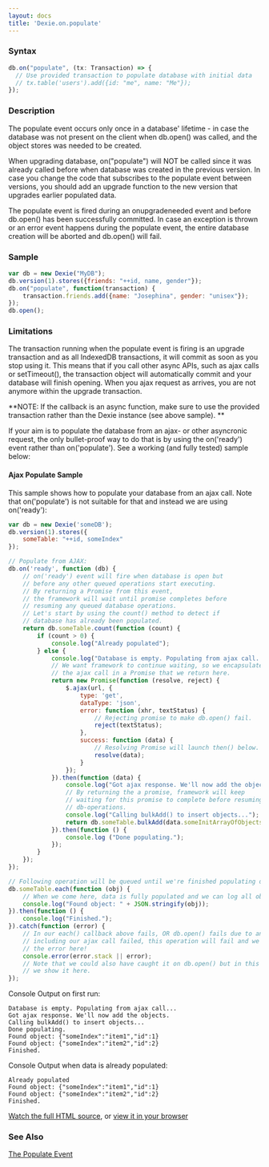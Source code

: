 ```yaml
---
layout: docs
title: 'Dexie.on.populate'
---
```


### Syntax

```ts
db.on("populate", (tx: Transaction) => {
  // Use provided transaction to populate database with initial data
  // tx.table('users').add({id: "me", name: "Me"});
});
```

### Description

The populate event occurs only once in a database' lifetime - in case the database was not present on the client when db.open() was called, and the object stores was needed to be created.

When upgrading database, on("populate") will NOT be called since it was already called before when database was created in the previous version. In case you change the code that subscribes to the populate event between versions, you should add an upgrade function to the new version that upgrades earlier populated data.

The populate event is fired during an onupgradeneeded event and before db.open() has been successfully committed. In case an exception is thrown or an error event happens during the populate event, the entire database creation will be aborted and db.open() will fail.

### Sample

```javascript
var db = new Dexie("MyDB");
db.version(1).stores({friends: "++id, name, gender"});
db.on("populate", function(transaction) {
    transaction.friends.add({name: "Josephina", gender: "unisex"});
});
db.open();
```

### Limitations

The transaction running when the populate event is firing is an upgrade transaction and as all IndexedDB transactions, it will commit as soon as you stop using it. This means that if you call other async APIs, such as ajax calls or setTimeout(), the transaction object will automatically commit and your database will finish opening. When you ajax request as arrives, you are not anymore within the upgrade transaction.

**NOTE: If the callback is an async function, make sure to use the provided transaction rather than the Dexie instance (see above sample). **

If your aim is to populate the database from an ajax- or other asyncronic request, the only bullet-proof way to do that is by using the on('ready') event rather than on('populate'). See a working (and fully tested) sample below:

#### Ajax Populate Sample

This sample shows how to populate your database from an ajax call. Note that on('populate') is not suitable for that and instead we are using on('ready'):

```javascript
var db = new Dexie('someDB');
db.version(1).stores({
    someTable: "++id, someIndex"
});

// Populate from AJAX:
db.on('ready', function (db) {
    // on('ready') event will fire when database is open but 
    // before any other queued operations start executing.
    // By returning a Promise from this event,
    // the framework will wait until promise completes before
    // resuming any queued database operations.
    // Let's start by using the count() method to detect if 
    // database has already been populated.
    return db.someTable.count(function (count) {
        if (count > 0) {
            console.log("Already populated");
        } else {
            console.log("Database is empty. Populating from ajax call...");
            // We want framework to continue waiting, so we encapsulate
            // the ajax call in a Promise that we return here.
            return new Promise(function (resolve, reject) {
                $.ajax(url, {
                    type: 'get',
                    dataType: 'json',
                    error: function (xhr, textStatus) {
                        // Rejecting promise to make db.open() fail.
                        reject(textStatus);
                    },
                    success: function (data) {
                        // Resolving Promise will launch then() below.
                        resolve(data);
                    }
                });
            }).then(function (data) {
                console.log("Got ajax response. We'll now add the objects.");
                // By returning the a promise, framework will keep
                // waiting for this promise to complete before resuming other
                // db-operations.
                console.log("Calling bulkAdd() to insert objects...");
                return db.someTable.bulkAdd(data.someInitArrayOfObjects);
            }).then(function () {
                console.log ("Done populating.");
            });
        }
    });
});

// Following operation will be queued until we're finished populating data:
db.someTable.each(function (obj) {
    // When we come here, data is fully populated and we can log all objects.
    console.log("Found object: " + JSON.stringify(obj));
}).then(function () {
    console.log("Finished.");
}).catch(function (error) {
    // In our each() callback above fails, OR db.open() fails due to any reason,
    // including our ajax call failed, this operation will fail and we will get
    // the error here!
    console.error(error.stack || error);
    // Note that we could also have caught it on db.open() but in this sample,
    // we show it here.
});
```

Console Output on first run:

```
Database is empty. Populating from ajax call...
Got ajax response. We'll now add the objects.
Calling bulkAdd() to insert objects...
Done populating.
Found object: {"someIndex":"item1","id":1}
Found object: {"someIndex":"item2","id":2}
Finished.
```

Console Output when data is already populated:

```
Already populated
Found object: {"someIndex":"item1","id":1}
Found object: {"someIndex":"item2","id":2}
Finished.
```

[Watch the full HTML source](https://github.com/dexie/Dexie.js/blob/master/samples/ajax-populate/populateFromAjaxCall.html), or [view it in your browser](https://raw.githack.com/dexie/Dexie.js/master/samples/ajax-populate/populateFromAjaxCall.html)

### See Also

[The Populate Event](/docs/Tutorial/Design#the-populate-event)
